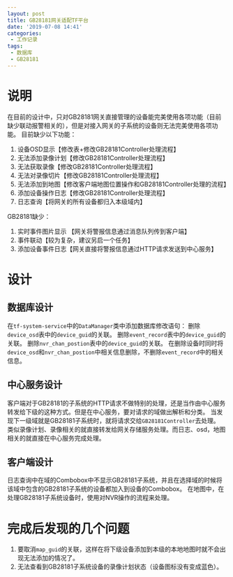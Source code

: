 ```yaml
---
layout: post
title: GB28181网关适配TF平台
date: '2019-07-08 14:41'
categories: 
 - 工作记录
tags:
 - 数据库
 - GB28181
---
```


# 说明

在目前的设计中，只对GB28181网关直接管理的设备能完美使用各项功能（目前缺少联动报警相关的），但是对接入网关的子系统的设备则无法完美使用各项功能。
目前缺少以下功能：
1. 设备OSD显示【修改表+修改GB28181Controller处理流程】
2. 无法添加录像计划【修改GB28181Controller处理流程】
3. 无法获取录像【修改GB28181Controller处理流程】
4. 无法对录像切片【修改GB28181Controller处理流程】
5. 无法添加到地图【修改客户端地图位置操作和GB28181Controller处理的流程】
6. 添加设备操作日志【修改GB28181Controller处理流程】
7. 日志查询【将网关的所有设备都归入本级域内】

GB28181缺少：
1. 实时事件图片显示 【网关将警报信息通过消息队列传到客户端】
2. 事件联动【较为复杂，建议另启一个任务】
3. 添加设备事件日志【网关直接将警报信息通过HTTP请求发送到中心服务】

# 设计

## 数据库设计

在`tf-system-service`中的`DataManager`类中添加数据库修改语句：
删除`device_osd`表中的`device_guid`的关联。
删除`event_record`表中的`device_guid`的关联。
删除`nvr_chan_postion`表中的`device_guid`的关联。
在删除设备时同时将`device_osd`和`nvr_chan_postion`中相关信息删除，不删除`event_record`中的相关信息。

## 中心服务设计

客户端对于GB28181的子系统的HTTP请求不做特别的处理，还是当作由中心服务转发给下级的这种方式。但是在中心服务，要对请求的域做出解析和分类。
当发现下一级域就是GB28181子系统时，就将请求交给`GB28181Controller`去处理。
类似录像计划、录像相关的就直接转发给网关存储服务处理。而日志、osd，地图相关的就直接在中心服务完成处理。

## 客户端设计

日志查询中在域的Combobox中不显示GB28181子系统，并且在选择域的时候将该域中包含的GB28181子系统的设备都加入到设备的Combobox。
在地图中，在处理GB28181子系统设备时，使用对NVR操作的流程来处理。

# 完成后发现的几个问题

1. 要取消`map_guid`的关联，这样在将下级设备添加到本级的本地地图时就不会出现无法添加的情况了。
2. 无法查看到GB28181子系统设备的录像计划状态（设备图标没有变成蓝色）。

